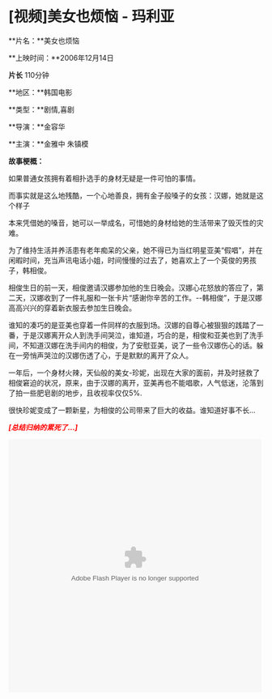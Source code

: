 # [视频]美女也烦恼 - 玛利亚

**片名：**美女也烦恼

**上映时间：**2006年12月14日

**片长** 110分钟

**地区：**韩国电影

**类型：**剧情,喜剧

**导演：**金容华

**主演：**金雅中 朱镇模

**故事梗概：**

如果普通女孩拥有着相扑选手的身材无疑是一件可怕的事情。

而事实就是这么地残酷，一个心地善良，拥有金子般嗓子的女孩：汉娜，她就是这个样子

本来凭借她的嗓音，她可以一举成名，可惜她的身材给她的生活带来了毁灭性的灾难。

为了维持生活并养活患有老年痴呆的父亲，她不得已为当红明星亚美“假唱”，并在闲暇时间，充当声讯电话小姐，时间慢慢的过去了，她喜欢上了一个英俊的男孩子，韩相俊。

相俊生日的前一天，相俊邀请汉娜参加他的生日晚会。汉娜心花怒放的答应了，第二天，汉娜收到了一件礼服和一张卡片“感谢你辛苦的工作。--韩相俊”，于是汉娜高高兴兴的穿着新衣服去参加生日晚会。

谁知的凑巧的是亚美也穿着一件同样的衣服到场。汉娜的自尊心被狠狠的践踏了一番，于是汉娜离开众人到洗手间哭泣，谁知道，巧合的是，相俊和亚美也到了洗手间，不知道汉娜在洗手间内的相俊，为了安慰亚美，说了一些令汉娜伤心的话。躲在一旁悄声哭泣的汉娜伤透了心，于是默默的离开了众人。

一年后，一个身材火辣，天仙般的美女-珍妮，出现在大家的面前，并及时拯救了相俊窘迫的状况，原来，由于汉娜的离开，亚美再也不能唱歌，人气低迷，沦落到了拍一些肥皂剧的地步，且收视率仅仅5%.

很快珍妮变成了一颗新星，为相俊的公司带来了巨大的收益。谁知道好事不长...

<font color="#ff0000">_**[总结归纳的累死了...]**_</font>

<embed src="http://player.ku6.com/refer/9UwtQmC__QFz3alJ/v.swf" width="500" height="500" type="application/x-shockwave-flash" play="true" loop="true" menu="true">


